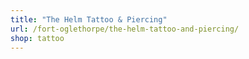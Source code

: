 ```yaml
---
title: "The Helm Tattoo & Piercing"
url: /fort-oglethorpe/the-helm-tattoo-and-piercing/
shop: tattoo
---
```

